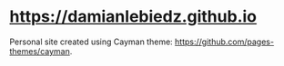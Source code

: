 # https://damianlebiedz.github.io

Personal site created using Cayman theme: https://github.com/pages-themes/cayman.

